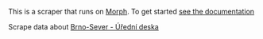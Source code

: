 This is a scraper that runs on [Morph](https://morph.io). To get started [see the documentation](https://morph.io/documentation)

Scrape data about [Brno-Sever - Úřední deska](http://www.sever.brno.cz/uredni-deska.html)
